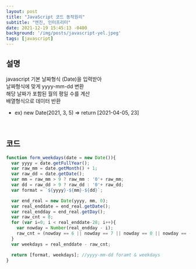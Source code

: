 ```yaml
---
layout: post
title: "JavaScript 코드 동작원리"
subtitle: "엔진, 인터프리터"
date: 2021-12-19 15:45:13 -0400
background: '/img/posts/javascript-yel.jpeg'
tags: [javascript]
---
```


## 설명
javascript 기본 날짜형식 (Date)을 입력받아    
날짜형식에 맞게 yyyy-mm-dd 변환   
해당 날짜가 포함된 월의 평일 수를 계산    
배열형식으로 데이터 반환   

* ex) new Date(2021, 3, 5) => return [2021-04-05, 23]    

<br>

## 코드

``` javascript
function form_weekdays(date = new Date()){
  var yyyy = date.getFullYear();
  var raw_mm = date.getMonth() + 1;
  var raw_dd = date.getDate();  
  var mm = raw_mm > 9 ? raw_mm : '0'+ raw_mm;
  var dd = raw_dd > 9 ? raw_dd : '0'+ raw_dd;
  var format = `${yyyy}-${mm}-${dd}`;

  var end_real = new Date(yyyy, mm, 0);
  var real_enddate = end_real.getDate();
  var real_endday = end_real.getDay();
  var raw_cnt = 8;  
  for (var i=0; i < real_enddate-28; i++){
    var nowday = Number(real_endday - i);
    raw_cnt = (nowday == 6 || nowday == 7 || nowday == 0 || nowday == -1) ? raw_cnt+1 : raw_cnt;
  }
  var weekdays = real_enddate - raw_cnt;

  return [format, weekdays]; //yyyy-mm-dd foramt & weekdays
}
```
